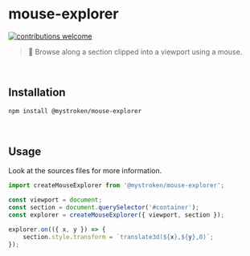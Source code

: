 # mouse-explorer

[![contributions welcome](https://img.shields.io/badge/contributions-welcome-brightgreen.svg?style=flat)](https://github.com/mystroken/mouse-explorer/issues)

> :mouse2: Browse along a section clipped into a viewport using a mouse.

<br>

## Installation

```bash
npm install @mystroken/mouse-explorer
```

<br>

## Usage

Look at the sources files for more information.

```javascript
import createMouseExplorer from '@mystroken/mouse-explorer';

const viewport = document;
const section = document.querySelector('#container');
const explorer = createMouseExplorer({ viewport, section });

explorer.on(({ x, y }) => {
    section.style.transform = `translate3d(${x},${y},0)`;
});
```


